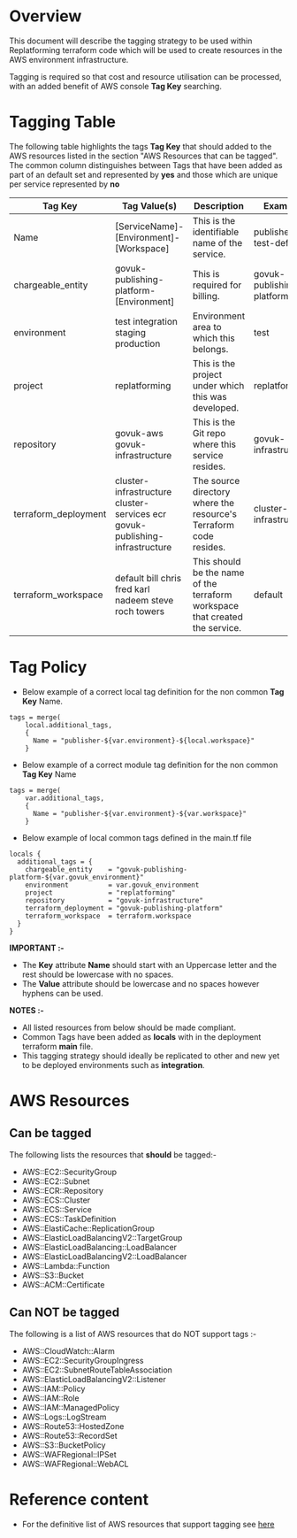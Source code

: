 # Overview
This document will describe the tagging strategy to be used within Replatforming terraform code which will be used to create resources in the AWS environment infrastructure.

Tagging is required so that cost and resource utilisation can be processed, with an added benefit of AWS console **Tag Key** searching.

# Tagging Table

The following table highlights the tags **Tag Key** that should added to the AWS resources listed in the section "AWS Resources that can be tagged".
The common column distinguishes between Tags that have been added as part of an default set and represented by **yes** and those which are unique per service represented by **no**

| **Tag Key** | **Tag Value(s)** | **Description** | **Example** | **Common** |
|--|--|--|--|--|
| Name | [ServiceName]-[Environment]-[Workspace] | This is the identifiable name of the service. | publisher-test-default | no |
| chargeable_entity | govuk-publishing-platform-[Environment] | This is required for billing. | govuk-publishing-platform-test | yes |
| environment | test integration staging production | Environment area to which this belongs. | test | yes |
|project | replatforming | This is the project under which this was developed. | replatforming | yes |
| repository | govuk-aws govuk-infrastructure | This is the Git repo where this service resides. | govuk-infrastructure | yes |
| terraform_deployment | cluster-infrastructure cluster-services ecr govuk-publishing-infrastructure | The source directory where the resource's Terraform code resides. | cluster-infrastructure | yes |
|terraform_workspace | default bill chris fred karl nadeem steve roch towers | This should be the name of the terraform workspace that created the service. | default | yes |



# Tag Policy
- Below example of a correct local tag definition for the non common **Tag Key** Name. 
```
tags = merge(
    local.additional_tags,
    {
      Name = "publisher-${var.environment}-${local.workspace}"
    }
```
- Below example of a correct module tag definition for the non common **Tag Key** Name 
```
tags = merge(
    var.additional_tags,
    {
      Name = "publisher-${var.environment}-${var.workspace}"
    }
```

- Below example of local common tags defined in the main.tf file
```
locals {
  additional_tags = {
    chargeable_entity    = "govuk-publishing-platform-${var.govuk_environment}"
    environment          = var.govuk_environment
    project              = "replatforming"
    repository           = "govuk-infrastructure"
    terraform_deployment = "govuk-publishing-platform"
    terraform_workspace  = terraform.workspace
  }
}
```

**IMPORTANT :-** 
- The **Key** attribute **Name** should start with an Uppercase letter and the rest should be lowercase with no spaces. 
- The **Value** attribute should be lowercase and no spaces however hyphens can be used.

**NOTES :-** 
- All listed resources from below should be made compliant.
- Common Tags have been added as **locals** with in the deployment terraform **main** file.
- This tagging strategy should ideally be replicated to other and new yet to be deployed environments such as **integration**.

# AWS Resources 
## Can be tagged
The following lists the resources that **should** be tagged:-

- AWS::EC2::SecurityGroup
- AWS::EC2::Subnet
- AWS::ECR::Repository 
- AWS::ECS::Cluster
- AWS::ECS::Service
- AWS::ECS::TaskDefinition
- AWS::ElastiCache::ReplicationGroup
- AWS::ElasticLoadBalancingV2::TargetGroup
- AWS::ElasticLoadBalancing::LoadBalancer
- AWS::ElasticLoadBalancingV2::LoadBalancer
- AWS::Lambda::Function
- AWS::S3::Bucket
- AWS::ACM::Certificate

## Can NOT be tagged
The following is a list of AWS resources that do NOT support tags :-

- AWS::CloudWatch::Alarm
- AWS::EC2::SecurityGroupIngress
- AWS::EC2::SubnetRouteTableAssociation
- AWS::ElasticLoadBalancingV2::Listener
- AWS::IAM::Policy
- AWS::IAM::Role
- AWS::IAM::ManagedPolicy
- AWS::Logs::LogStream
- AWS::Route53::HostedZone
- AWS::Route53::RecordSet
- AWS::S3::BucketPolicy
- AWS::WAFRegional::IPSet
- AWS::WAFRegional::WebACL

# Reference content
- For the definitive list of AWS resources that support tagging see [here](https://docs.aws.amazon.com/awsconsolehelpdocs/latest/gsg/supported-resources.html)
